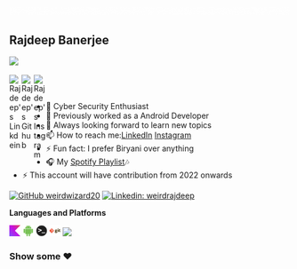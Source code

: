 ![Hello](Hello.gif)
##  Rajdeep Banerjee
![](https://komarev.com/ghpvc/?username=weirdwizard20)



</a>
<a href="https://linkedin.com/in/weirdrajdeep">
  <img align="left" alt="Rajdeep's Linkdein" width="22px" src="https://cdn.jsdelivr.net/npm/simple-icons@v3/icons/linkedin.svg" />
</a>
<a href="https://github.com/weirdwizard20">
  <img align="left" alt="Rajdeep's Github" width="22px" src="https://cdn.jsdelivr.net/npm/simple-icons@v3/icons/github.svg" />
</a>
<a href="https://instagram.com/ig_weirdwizard/">
  <img align="left" alt="Rajdeep's Instagram" width="22px" src="https://cdn.jsdelivr.net/npm/simple-icons@v3/icons/instagram.svg" />
</a>


<br/>
<br/>

- 🔭 Cyber Security Enthusiast
- 🌱 Previously worked as a Android Developer 
- 🤔 Always looking forward to learn new topics
- 📫 How to reach me:[LinkedIn](https://www.linkedin.com/in/weirdrajdeep/)      [Instagram](https://www.instagram.com/ig_weirdwizard/?igshid=bfm00lit1mpd)
- ⚡ Fun fact: I prefer Biryani over anything 
- 🎧 My [Spotify Playlist](https://open.spotify.com/playlist/2ALGdrm5TlebOTKFKTKoj5?si=enkFV7uvSfebjxj3nT_nYw)🎶
- ⚡ This account will have contribution from 2022 onwards 


[![GitHub weirdwizard20](https://img.shields.io/github/followers/weirdwizard20?label=follow&style=social)](https://github.com/weirdwizard20)
[![Linkedin: weirdrajdeep](https://img.shields.io/badge/-weirdrajdeep-blue?style=flat-square&logo=Linkedin&logoColor=white&link=https://www.linkedin.com/in/weirdrajdeep/)](https://www.linkedin.com/in/weirdrajdeep/)



**Languages and Platforms**  

<code><img height="20" src="https://raw.githubusercontent.com/github/explore/80688e429a7d4ef2fca1e82350fe8e3517d3494d/topics/kotlin/kotlin.png"></code>
<code><img height="20" src="https://raw.githubusercontent.com/github/explore/80688e429a7d4ef2fca1e82350fe8e3517d3494d/topics/android/android.png"></code>
<code><img height="20" src="https://raw.githubusercontent.com/github/explore/80688e429a7d4ef2fca1e82350fe8e3517d3494d/topics/terminal/terminal.png"></code>
<code><img height="20" src="https://raw.githubusercontent.com/github/explore/80688e429a7d4ef2fca1e82350fe8e3517d3494d/topics/git/git.png"></code>
<code><img height="20" src="https://raw.githubusercontent.com/github/explore/80688e429a7d4ef2fca1e82350fe8e3517d3494d/topics/kali_linux/kali_linux.png"></code>


### Show some ❤️
   



</div>
